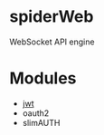 # spiderWeb
WebSocket API engine

# Modules

 * [jwt](https://github.com/Torxed/spiderWeb-jwt)
 * oauth2
 * slimAUTH
